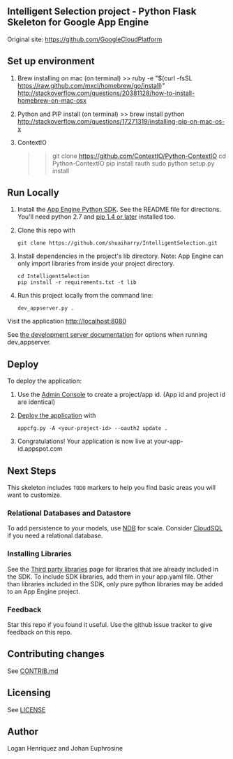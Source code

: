 ## Intelligent Selection project - Python Flask Skeleton for Google App Engine

Original site: https://github.com/GoogleCloudPlatform

## Set up environment

1. Brew installing on mac
(on terminal) >> ruby -e "$(curl -fsSL https://raw.github.com/mxcl/homebrew/go/install)"
http://stackoverflow.com/questions/20381128/how-to-install-homebrew-on-mac-osx

2. Python and PIP install
(on terminal) >> brew install python
http://stackoverflow.com/questions/17271319/installing-pip-on-mac-os-x

3. ContextIO
	>> git clone https://github.com/ContextIO/Python-ContextIO
	>> cd Python-ContextIO
	>> pip install rauth
	>> sudo python setup.py install



## Run Locally
1. Install the [App Engine Python SDK](https://developers.google.com/appengine/downloads).
See the README file for directions. You'll need python 2.7 and [pip 1.4 or later](http://www.pip-installer.org/en/latest/installing.html) installed too.

2. Clone this repo with

   ```
   git clone https://github.com/shuaiharry/IntelligentSelection.git
   ```
3. Install dependencies in the project's lib directory.
   Note: App Engine can only import libraries from inside your project directory.

   ```
   cd IntelligentSelection
   pip install -r requirements.txt -t lib
   ```
4. Run this project locally from the command line:

   ```
   dev_appserver.py .
   ```

Visit the application [http://localhost:8080](http://localhost:8080)

See [the development server documentation](https://developers.google.com/appengine/docs/python/tools/devserver)
for options when running dev_appserver.

## Deploy
To deploy the application:

1. Use the [Admin Console](https://appengine.google.com) to create a
   project/app id. (App id and project id are identical)
1. [Deploy the
   application](https://developers.google.com/appengine/docs/python/tools/uploadinganapp) with

   ```
   appcfg.py -A <your-project-id> --oauth2 update .
   ```
1. Congratulations!  Your application is now live at your-app-id.appspot.com

## Next Steps
This skeleton includes `TODO` markers to help you find basic areas you will want
to customize.

### Relational Databases and Datastore
To add persistence to your models, use
[NDB](https://developers.google.com/appengine/docs/python/ndb/) for
scale.  Consider
[CloudSQL](https://developers.google.com/appengine/docs/python/cloud-sql)
if you need a relational database.

### Installing Libraries
See the [Third party
libraries](https://developers.google.com/appengine/docs/python/tools/libraries27)
page for libraries that are already included in the SDK.  To include SDK
libraries, add them in your app.yaml file. Other than libraries included in
the SDK, only pure python libraries may be added to an App Engine project.

### Feedback
Star this repo if you found it useful. Use the github issue tracker to give
feedback on this repo.

## Contributing changes
See [CONTRIB.md](CONTRIB.md)

## Licensing
See [LICENSE](LICENSE)

## Author
Logan Henriquez and Johan Euphrosine
